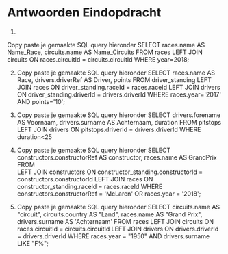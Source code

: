 # Antwoorden Eindopdracht

1. 
Copy paste je gemaakte SQL query hieronder
SELECT races.name AS Name_Race, circuits.name AS Name_Circuits FROM races
LEFT JOIN circuits ON races.circuitId = circuits.circuitId
WHERE year=2018;

2. Copy paste je gemaakte SQL query hieronder
SELECT races.name AS Race, drivers.driverRef AS Driver, points FROM driver_standing
LEFT JOIN races ON driver_standing.raceId = races.raceId
LEFT JOIN drivers ON driver_standing.driverId = drivers.driverId
WHERE races.year='2017' AND points='10';

3. Copy paste je gemaakte SQL query hieronder
   SELECT drivers.forename AS Voornaam, drivers.surname AS Achternaam, duration FROM pitstops 
LEFT JOIN drivers ON pitstops.driverId = drivers.driverId 
WHERE duration<25

4. Copy paste je gemaakte SQL query hieronder
SELECT constructors.constructorRef AS constructor, races.name AS GrandPrix FROM  
LEFT JOIN constructors ON constructor_standing.constructorId = constructors.constructorId
LEFT JOIN races ON constructor_standing.raceId = races.raceId
WHERE constructors.constructorRef = 'McLaren' OR races.year = '2018';

5. Copy paste je gemaakte SQL query hieronder
SELECT circuits.name AS "circuit",  circuits.country AS "Land", races.name AS "Grand Prix", drivers.surname AS 'Achternaam' FROM races
LEFT JOIN circuits ON races.circuitId = circuits.circuitId
LEFT JOIN drivers ON drivers.driverId = drivers.driverId
WHERE races.year = "1950"
AND drivers.surname LIKE "F%";